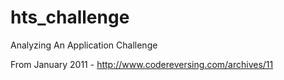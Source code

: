 # hts_challenge
Analyzing An Application Challenge

From January 2011 - http://www.codereversing.com/archives/11

